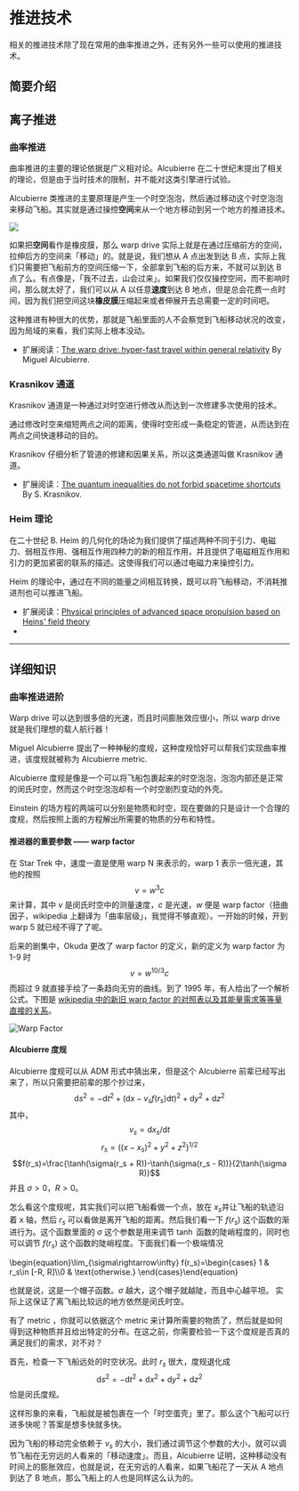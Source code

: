 # 推进技术

相关的推进技术除了现在常用的曲率推进之外，还有另外一些可以使用的推进技术。

## 简要介绍


## 离子推进



### 曲率推进

曲率推进的主要的理论依据是广义相对论。Alcubierre 在二十世纪末提出了相关的理论，但是由于当时技术的限制，并不能对这类引擎进行试验。

Alcubierre 类推进的主要原理是产生一个时空泡泡，然后通过移动这个时空泡泡来移动飞船。其实就是通过操控**空间**来从一个地方移动到另一个地方的推进技术。


![](https://upload.wikimedia.org/wikipedia/commons/c/c4/Alcubierre.png)



如果把**空间**看作是橡皮膜，那么 warp drive 实际上就是在通过压缩前方的空间，拉伸后方的空间来「移动」的。就是说，我们想从 A 点出发到达 B 点，实际上我们只需要把飞船前方的空间压缩一下，全部拿到飞船的后方来，不就可以到达 B 点了么。有点像是，「我不过去，山会过来」。如果我们仅仅操控空间，而不影响时间，那么就太好了，我们可以从 A 以任意**速度**到达 B 地点，但是总会花费一点时间，因为我们把空间这块**橡皮膜**压缩起来或者伸展开去总需要一定的时间吧。

这种推进有种很大的优势，那就是飞船里面的人不会察觉到飞船移动状况的改变，因为局域的来看，我们实际上根本没动。


* 扩展阅读：[The warp drive: hyper-fast travel within general relativity](http://arxiv.org/abs/gr-qc/0009013) By Miguel Alcubierre.


### Krasnikov 通道

Krasnikov 通道是一种通过对时空进行修改从而达到一次修建多次使用的技术。

通过修改时空来缩短两点之间的距离，使得时空形成一条稳定的管道，从而达到在两点之间快速移动的目的。

Krasnikov 仔细分析了管道的修建和因果关系，所以这类通道叫做 Krasnikov 通道。


* 扩展阅读：[The quantum inequalities do not forbid spacetime shortcuts](http://arxiv.org/abs/gr-qc/0207057) By S. Krasnikov.



### Heim 理论

在二十世纪 B. Heim 的几何化的场论为我们提供了描述两种不同于引力、电磁力、弱相互作用、强相互作用四种力的新的相互作用，并且提供了电磁相互作用和引力的更加紧密的联系的描述。这使得我们可以通过电磁力来操控引力。

Heim 的理论中，通过在不同的能量之间相互转换，既可以将飞船移动，不消耗推进剂也可以推进飞船。


* 扩展阅读：[Physical principles of advanced space propulsion based on Heins' field theory](http://www.hpcc-space.com/publications/documents/PrinciplesOfAdvancedSpacePropulsionAIAA-paper-2002-4094.pdf)
*

-----

## 详细知识




### 曲率推进进阶

Warp drive 可以达到很多倍的光速，而且时间膨胀效应很小，所以 warp drive 就是我们理想的载人航行器！

Miguel Alcubierre 提出了一种神秘的度规，这种度规恰好可以帮我们实现曲率推进，该度规就被称为 Alcubierre metric.

Alcubierre 度规是像是一个可以将飞船包裹起来的时空泡泡，泡泡内部还是正常的闵氏时空，然而这个时空泡泡却有一个时空剧烈变动的外壳。

Einstein 的场方程的两端可以分别是物质和时空，现在要做的只是设计一个合理的度规，然后按照上面的方程解出所需要的物质的分布和特性。





#### **推进器的重要参数 —— warp factor**

在 Star Trek 中，速度一直是使用 warp N 来表示的，warp 1 表示一倍光速，其他的按照
$$v=w^3c$$
来计算，其中 $v$ 是闵氏时空中的测量速度，$c$ 是光速，$w$ 便是 warp factor（扭曲因子，wikipedia 上翻译为「曲率层级」，我觉得不够直观）。一开始的时候，开到 warp 5 就已经不得了了呢。

后来的剧集中，Okuda 更改了 warp factor 的定义，新的定义为 warp factor 为 1-9 时
$$v=w^{10/3}c$$
而超过 9 就直接手绘了一条趋向无穷的曲线。到了 1995 年，有人给出了一个解析公式。下图是 [wikipedia 中的新旧 warp factor 的对照表以及其能量需求等等量直接的关系](http://en.wikipedia.org/wiki/File:Warptable.gif)。

![Warp Factor](http://upload.wikimedia.org/wikipedia/en/4/4b/Warptable.gif)




#### **Alcubierre 度规**

Alcubierre 度规可以从 ADM 形式中猜出来，但是这个 Alcubierre 前辈已经写出来了，所以只需要把前辈的那个抄过来，
$$\mathrm ds^2 = -\mathrm dt^2+(\mathrm dx - v_s f(r_s)\mathrm dt)^2 + \mathrm dy^2 + \mathrm dz^2$$
其中，$$v_s=\mathrm dx_s/\mathrm dt$$
$$r_s=((x -x_s)^2 + y^2 + z^2)^{1/2}$$
$$f(r_s)=\frac{\tanh(\sigma(r_s + R))-\tanh(\sigma(r_s - R))}{2\tanh(\sigma R)}$$
并且 $\sigma>0$，$R>0$。

怎么看这个度规呢，其实我们可以把飞船看做一个点，放在 $x_s$并让飞船的轨迹沿着 x 轴，然后 $r_s$ 可以看做是离开飞船的距离。然后我们看一下 $f(r_s)$ 这个函数的渐进行为。这个函数里面的 $\sigma$ 这个参数是用来调节 $\tanh$ 函数的陡峭程度的，同时也可以调节 $f(r_s)$ 这个函数的陡峭程度。下面我们看一个极端情况

\begin{equation}\lim_{\sigma\rightarrow\infty} f(r_s)=\begin{cases} 1 & r_s\in [-R, R]\\\\0 & \text{otherwise.} \end{cases}\end{equation}

也就是说，这是一个帽子函数。$\sigma$ 越大，这个帽子就越陡，而且中心越平坦。
实际上这保证了离飞船比较远的地方依然是闵氏时空。

有了 metric ，你就可以依据这个 metric 来计算所需要的物质了，然后就是如何得到这种物质并且给出特定的分布。在这之前，你需要检验一下这个度规是否真的满足我们的需求，对不对？

首先，检查一下飞船远处的时空状况。此时 $r_s$ 很大，度规退化成
$$\mathrm ds^2 = -\mathrm dt^2+\mathrm dx ^2 + \mathrm dy^2 + \mathrm dz^2$$
恰是闵氏度规。

这样形象的来看，飞船就是被包裹在一个「时空蛋壳」里了。那么这个飞船可以行进多快呢？答案是想多快就多快。

因为飞船的移动完全依赖于 $v_s$ 的大小，我们通过调节这个参数的大小，就可以调节飞船在无穷远的人看来的「移动速度」。而且，Alcubierre 证明，这种移动没有时间上的膨胀效应，也就是说，在无穷远的人看来，如果飞船花了一天从 A 地点到达了 B 地点，那么飞船上的人也是同样这么认为的。


